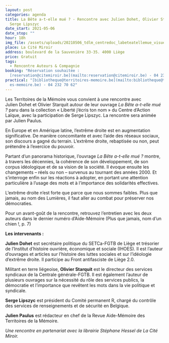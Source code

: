 ```yaml
---
layout: post
categories: agenda
title: La Bête a-t-elle mué ? - Rencontre avec Julien Dohet, Olivier Starquit et
  Serge Lipszyc
date_start: 2021-05-06
date_stop: ""
hour: 18h
img_file: /assets/uploads/20210506_tdlm_centredoc_labeteatellemue_visuelsweb_sitetm_1240x480.jpg
place: La Cité Miroir
address: boulevard de la Sauvenière 33-35. 4000 Liège
price: Gratuit
tags:
  - Rencontre Auteurs & Compagnie
booking: "Réservation souhaitée :
  [reservation@citemiroir.be](mailto:reservation@citemiroir.be) - 04 230 70 50"
practical: "[bibliotheque@territoires-memoire.be](mailto:bibliotheque@territoir\
  es-memoire.be) - 04 232 70 62"
---
```

Les Territoires de la Mémoire vous convient à une rencontre avec Julien Dohet et Olivier Starquit autour de leur ouvrage *La Bête a-t-elle mué ?* paru dans la collection « Liberté j’écris ton nom » du Centre d’Action Laïque, avec la participation de Serge Lipszyc. La rencontre sera animée par Julien Paulus.

En Europe et en Amérique latine, l’extrême droite est en augmentation significative. De manière concomitante et avec l’aide des réseaux sociaux, son discours a gagné du terrain. L’extrême droite, rebaptisée ou non, peut prétendre à l’exercice du pouvoir.

Partant d’un panorama historique, l’ouvrage *La Bête a-t-elle mué ?* montre, à travers les décennies, la cohérence de son développement, de son corpus idéologique et de sa vision de la société. Il évoque ensuite les changements – réels ou non – survenus au tournant des années 2000. Et s’interroge enfin sur les réactions à adopter, en portant une attention particulière à l’usage des mots et à l’importance des solidarités effectives.

L’extrême droite n’est forte que parce que nous sommes faibles. Plus que jamais, au nom des Lumières, il faut aller au combat pour préserver nos démocraties.

Pour un avant-goût de la rencontre, retrouvez l’entretien avec les deux auteurs dans le dernier numéro d’Aide-Mémoire (Plus que jamais, nom d’un chien !, p. 7)

**Les intervenants :**

**Julien Dohet** est secrétaire politique du SETCa-FGTB de Liège et trésorier de l’Institut d’histoire ouvrière, économique et sociale (IHOES). Il est l’auteur d’ouvrages et articles sur l’histoire des luttes sociales et sur l’idéologie d’extrême droite. Il participe au Front antifasciste de Liège 2.0.

Militant en terre liégeoise, **Olivier Starquit** est le directeur des services syndicaux de la Centrale générale-FGTB. Il est également l’auteur de plusieurs ouvrages sur la nécessité du rôle des services publics, la démocratie et l’importance que revêtent les mots dans la vie politique et syndicale.

**Serge Lipszyc** est président du Comité permanent R, chargé du contrôle des services de renseignements et de sécurité en Belgique.

**Julien Paulus** est rédacteur en chef de la Revue Aide-Mémoire des Territoires de la Mémoire.

*Une rencontre en partenariat avec la librairie Stéphane Hessel de La Cité Miroir.*

<!--EndFragment-->